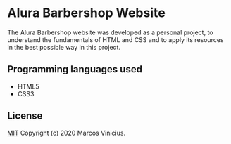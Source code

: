 # Alura Barbershop Website

The Alura Barbershop website was developed as a personal project, to understand the fundamentals of HTML and CSS and to apply its resources in the best possible way in this project.

## Programming languages used
- HTML5
- CSS3

## License
[MIT](https://choosealicense.com/licenses/mit/)
Copyright (c) 2020 Marcos Vinicius.
